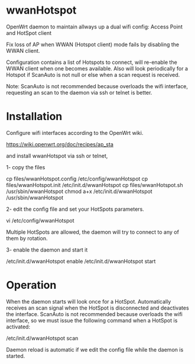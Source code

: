 # wwanHotspot
OpenWrt daemon to maintain allways up a dual wifi config: Access Point and HotSpot client

Fix loss of AP when WWAN (Hotspot client) mode fails by disabling the WWAN client.

Configuration contains a list of Hotspots to connect, will re-enable the WWAN client when one becomes available. Also will look periodically for a Hotspot if ScanAuto is not null or else when a scan request is received.

Note: ScanAuto is not recommended because overloads the wifi interface, requesting an scan to the daemon via ssh or telnet is better.

# Installation
Configure wifi interfaces according to the OpenWrt wiki.

https://wiki.openwrt.org/doc/recipes/ap_sta

and install wwanHotspot via ssh or telnet,

1- copy the files

cp files/wwanHotspot.config /etc/config/wwanHotspot
cp files/wwanHotspot.init /etc/init.d/wwanHotspot
cp files/wwanHotspot.sh /usr/sbin/wwanHotspot
chmod a+x /etc/init.d/wwanHotspot /usr/sbin/wwanHotspot

2- edit the config file and set your HotSpots parameters.

vi /etc/config/wwanHotspot

Multiple HotSpots are allowed, the daemon will try to connect to any of them by rotation.

3- enable the daemon and start it

/etc/init.d/wwanHotspot enable
/etc/init.d/wwanHotspot start

# Operation

When the daemon starts will look once for a HotSpot.
Automatically receives an scan signal when the HotSpot is disconnected and deactivates the interface.
ScanAuto is not recommended because overloads the wifi interface, so we must issue the following command when a HotSpot is activated:

/etc/init.d/wwanHotspot scan

Daemon reload is automatic if we edit the config file while the daemon is started.
